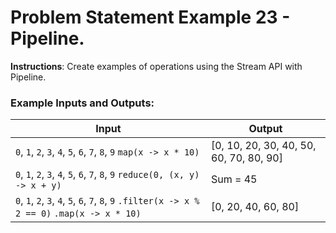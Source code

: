# Problem Statement Example 23 - Pipeline.

**Instructions**: Create examples of operations using the Stream API with Pipeline.

### Example Inputs and Outputs:

| **Input**                                                                                         | **Output**                              |
|---------------------------------------------------------------------------------------------------|-----------------------------------------|
| `0`, `1`, `2`, `3`, `4`, `5`, `6`, `7`, `8`, `9`  `map(x -> x * 10)`                              | [0, 10, 20, 30, 40, 50, 60, 70, 80, 90] |
| `0`, `1`, `2`, `3`, `4`, `5`, `6`, `7`, `8`, `9`  `reduce(0, (x, y) -> x + y)`                    | Sum = 45                                |
| `0`, `1`, `2`, `3`, `4`, `5`, `6`, `7`, `8`, `9`   `.filter(x -> x % 2 == 0)` `.map(x -> x * 10)` | [0, 20, 40, 60, 80]                     |

